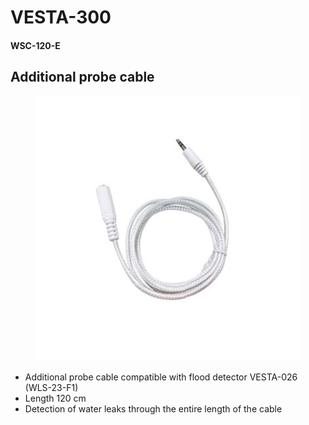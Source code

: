 # VESTA-300

#### WSC-120-E

## Additional probe cable

<figure><img src=".gitbook/assets/image (4) (1) (1) (1) (1) (1) (1) (1) (1) (1).png" alt=""><figcaption></figcaption></figure>

* Additional probe cable compatible with flood detector VESTA-026 (WLS-23-F1)
* Length 120 cm
* Detection of water leaks through the entire length of the cable
